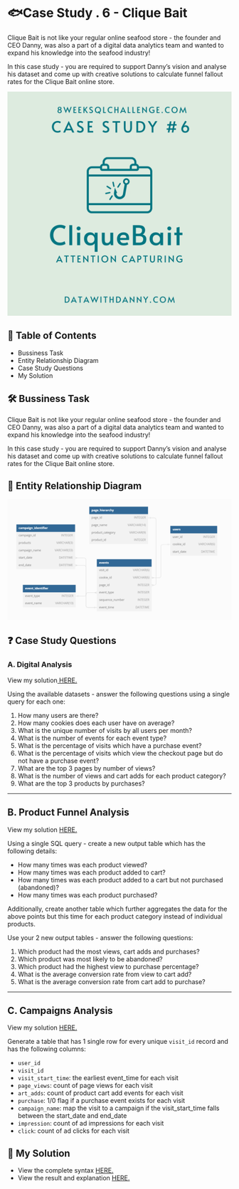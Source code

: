 
# 🐟Case Study . 6 - Clique Bait
Clique Bait is not like your regular online seafood store - the founder and CEO Danny, was also a part of a digital data analytics team and wanted to expand his knowledge into the seafood industry!

In this case study - you are required to support Danny’s vision and analyse his dataset and come up with creative solutions to calculate funnel fallout rates for the Clique Bait online store.

![pid](https://github.com/HarshaliSonawane-128/SQL-Projects/blob/main/Case%20Study%20.6%20-%20Clique%20Bait/6.png)
## 📕 Table of Contents
-  Bussiness Task
- Entity Relationship Diagram
- Case Study Questions
- My Solution
## 🛠️ Bussiness Task
Clique Bait is not like your regular online seafood store - the founder and CEO Danny, was also a part of a digital data analytics team and wanted to expand his knowledge into the seafood industry!

In this case study - you are required to support Danny’s vision and analyse his dataset and come up with creative solutions to calculate funnel fallout rates for the Clique Bait online store.

## 🔐 Entity Relationship Diagram
![wewe](https://github.com/HarshaliSonawane-128/SQL-Projects/blob/main/Case%20Study%20.6%20-%20Clique%20Bait/ERD-6.png)

## ❓ Case Study Questions

### A. Digital Analysis
View my solution[ HERE.](https://github.com/HarshaliSonawane-128/SQL-Projects/blob/main/Case%20Study%20.6%20-%20Clique%20Bait/Solutions/A.%20Digital%20Analysis.md)

Using the available datasets - answer the following questions using a single query for each one:

1. How many users are there?
2. How many cookies does each user have on average?
3. What is the unique number of visits by all users per month?
4. What is the number of events for each event type?
5. What is the percentage of visits which have a purchase event?
6. What is the percentage of visits which view the checkout page but do not have a purchase event?
7. What are the top 3 pages by number of views?
8. What is the number of views and cart adds for each product category?
9. What are the top 3 products by purchases?

---

## B. Product Funnel Analysis
View my solution [HERE.](https://github.com/HarshaliSonawane-128/SQL-Projects/blob/main/Case%20Study%20.6%20-%20Clique%20Bait/Solutions/B.%20Product%20Funnel%20Analysis.md)

Using a single SQL query - create a new output table which has the following details:

-  How many times was each product viewed?
-  How many times was each product added to cart?
-  How many times was each product added to a cart but not purchased (abandoned)?
-  How many times was each product purchased?

Additionally, create another table which further aggregates the data for the above points but this time for each product category instead of individual products.

Use your 2 new output tables - answer the following questions:

1. Which product had the most views, cart adds and purchases?
2. Which product was most likely to be abandoned?
3. Which product had the highest view to purchase percentage?
3. What is the average conversion rate from view to cart add?
4. What is the average conversion rate from cart add to purchase?
--- 
## C. Campaigns Analysis
View my solution [HERE.](https://github.com/HarshaliSonawane-128/SQL-Projects/blob/main/Case%20Study%20.6%20-%20Clique%20Bait/Solutions/C.%20Campaigns%20Analysis.md)

Generate a table that has 1 single row for every unique `visit_id` record and has the following columns:

- `user_id`
- `visit_id`
- `visit_start_time`: the earliest event_time for each visit
- `page_views`: count of page views for each visit
- `art_adds`: count of product cart add events for each visit
- `purchase`: 1/0 flag if a purchase event exists for each visit
- `campaign_name`: map the visit to a campaign if the visit_start_time falls between the start_date and end_date
- `impression`: count of ad impressions for each visit
- `click`: count of ad clicks for each visit

## 🚀 My Solution
- View the complete syntax [HERE.](https://github.com/HarshaliSonawane-128/SQL-Projects/tree/main/Case%20Study%20.6%20-%20Clique%20Bait/Syntax)
- View the result and explanation [HERE.](https://github.com/HarshaliSonawane-128/SQL-Projects/tree/main/Case%20Study%20.6%20-%20Clique%20Bait/Solutions)

